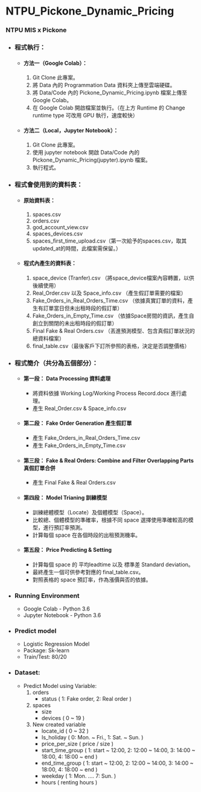 # NTPU_Pickone_Dynamic_Pricing
### NTPU MIS x Pickone
* ### 程式執行：
  * #### 方法一（Google Colab）：
    1. Git Clone 此專案。　    
    2. 將 Data 內的 Programmation Data 資料夾上傳至雲端硬碟。 　
    3. 將 Data/Code 內的 Pickone_Dynamic_Pricing.ipynb 檔案上傳至 Google Colab。 　
    4. 在 Google Colab 開啟檔案並執行。（在上方 Runtime 的 Change runtime type 可改用 GPU 執行，速度較快）

  * #### 方法二（Local，Jupyter Notebook）：
    1. Git Clone 此專案。
    2. 使用 jupyter notebook 開啟 Data/Code 內的 Pickone_Dynamic_Pricing(jupyter).ipynb 檔案。
    3. 執行程式。

* ### 程式會使用到的資料表：
   * #### 原始資料表：
      1. spaces.csv
      2. orders.csv
      3. god_account_view.csv
      4. spaces_devices.csv
      5. spaces_first_time_upload.csv（第一次給予的spaces.csv，取其updated_at的時間，此檔案需保留。）
   
   * #### 程式內產生的資料表：
      1. space_device (Tranfer).csv （將space_device檔案內容轉置，以供後續使用） 
      2. Real_Order.csv 以及 Space_info.csv （產生假訂單需要的檔案）
      3. Fake_Orders_in_Real_Orders_Time.csv （依據真實訂單的資料，產生有訂單當日但未出租時段的假訂單） 
      4. Fake_Orders_in_Empty_Time.csv （依據Space房間的資訊，產生自創立到關閉的未出租時段的假訂單） 
      5. Final Fake & Real Orders.csv （丟進預測模型、包含真假訂單狀況的總資料檔案）
      6. final_table.csv（最後客戶下訂所參照的表格，決定是否調整價格）


* ### 程式簡介（共分為五個部分）：
   * #### 第一段： Data Processing 資料處理  
      * 將資料依據 Working Log/Working Process Record.docx 進行處理。
      * 產生 Real_Order.csv & Space_info.csv 
       
   * #### 第二段： Fake Order Generation 產生假訂單 
      * 產生 Fake_Orders_in_Real_Orders_Time.csv 
      * 產生 Fake_Orders_in_Empty_Time.csv
       
   * #### 第三段： Fake & Real Orders: Combine and Filter Overlapping Parts 真假訂單合併
      * 產生 Final Fake & Real Orders.csv
       
   * #### 第四段： Model Trianing 訓練模型
      * 訓練總體模型（Locate）及個體模型（Space）。 
      * 比較總、個體模型的準確率，根據不同 space 選擇使用準確較高的模型，進行預訂率預測。 
      * 計算每個 space 在各個時段的出租預測機率。
     
   * #### 第五段： Price Predicting & Setting 
      * 計算每個 space 的 平均leadtime 以及 標準差 Standard deviation。 
      * 最終產生一個可供參考對應的 final_table.csv。
      * 對照表格的 space 預訂率，作為漲價與否的依據。


* ### Running Environment
   * Google Colab - Python 3.6
   * Jupyter Notebook - Python 3.6
   
* ### Predict model
   * Logistic Regression Model
   * Package: Sk-learn
   * Train/Test: 80/20
   
* ### Dataset:
   * Predict Model using Variable:
      1. orders
         * status ( 1: Fake order, 2: Real order )
      2. spaces
         * size
         * devices ( 0 ~ 19 )
      3. New created variable
         * locate_id ( 0 ~ 32 )
         * Is_holiday ( 0: Mon. ~ Fri., 1: Sat. ~ Sun. )
         * price_per_size ( price / size )
         * start_time_group ( 1: start ~ 12:00, 2: 12:00 ~ 14:00, 3: 14:00 ~ 18:00, 4: 18:00 ~ end )
         * end_time_group ( 1: start ~ 12:00, 2: 12:00 ~ 14:00, 3: 14:00 ~ 18:00, 4: 18:00 ~ end )
         * weekday ( 1: Mon. .... 7: Sun. )
         * hours ( renting hours )

